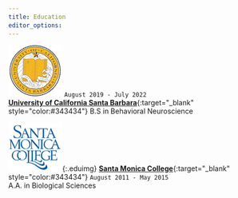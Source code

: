 ```yaml
---
title: Education
editor_options: 
---
```


![](/images/UCSB_logo.png) `August 2019 - July 2022` 
<br/>[**University of California Santa Barbara**](https://www.ucsb.edu/){:target="\_blank"
style="color:#343434"} B.S in Behavioral Neuroscience

![](/images/SMC_logo.png){:.eduimg} [**Santa Monica
College**](https://www.smc.edu/){:target="\_blank"
style="color:#343434"} `August 2011 - May 2015` <br/> A.A. in Biological
Sciences
